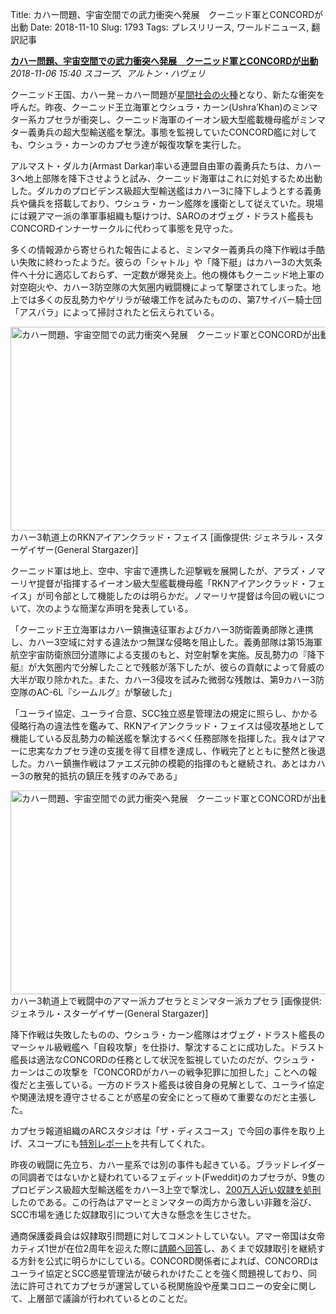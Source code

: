 Title: カハー問題、宇宙空間での武力衝突へ発展　クーニッド軍とCONCORDが出動
Date: 2018-11-10
Slug: 1793
Tags: プレスリリース, ワールドニュース, 翻訳記事

<p class="lead"><strong><a href="https://community.eveonline.com/news/news-channels/world-news/kahah-situation-escalates-to-mass-violence-in-space-khanid-forces-and-concord-respond/">カハー問題、宇宙空間での武力衝突へ発展　クーニッド軍とCONCORDが出動</a></strong><br/>
<em>2018-11-06 15:40 スコープ、アルトン・ハヴェリ</em></p>
<p>クーニッド王国、カハー発－カハー問題が<a href="https://community.eveonline.com/news/news-channels/world-news/republic-and-federation-condemn-kahah-massacres-threaten-sanctions-or-worse/">星間社会の火種</a>となり、新たな衝突を呼んだ。昨夜、クーニッド王立海軍とウシュラ・カーン(Ushra’Khan)のミンマター系カプセラが衝突し、クーニッド海軍のイーオン級大型艦載機母艦がミンマター義勇兵の超大型輸送艦を撃沈。事態を監視していたCONCORD艦に対しても、ウシュラ・カーンのカプセラ達が報復攻撃を実行した。</p>
<p>アルマスト・ダルカ(Armast Darkar)率いる連盟自由軍の義勇兵たちは、カハー3へ地上部隊を降下させようと試み、クーニッド海軍はこれに対処するため出動した。ダルカのプロビデンス級超大型輸送艦はカハー3に降下しようとする義勇兵や傭兵を搭載しており、ウシュラ・カーン艦隊を護衛として従えていた。現場には親アマー派の準軍事組織も駆けつけ、SAROのオヴェグ・ドラスト艦長もCONCORDインナーサークルに代わって事態を見守った。</p>
<p>多くの情報源から寄せられた報告によると、ミンマター義勇兵の降下作戦は手酷い失敗に終わったようだ。彼らの「シャトル」や「降下艇」はカハー3の大気条件へ十分に適応しておらず、一定数が爆発炎上。他の機体もクーニッド地上軍の対空砲火や、カハー3防空隊の大気圏内戦闘機によって撃墜されてしまった。地上では多くの反乱勢力やゲリラが破壊工作を試みたものの、第7サイバー騎士団「アスバラ」によって掃討されたと伝えられている。</p>
<p><img alt="カハー問題、宇宙空間での武力衝突へ発展　クーニッド軍とCONCORDが出動-1" class="alignnone" height="326" src="https://evekatsu.github.io/parrot-archives/images/1793-1.png" width="580"/><br/>
カハー3軌道上のRKNアイアンクラッド・フェイス [画像提供: ジェネラル・スターゲイザー(General Stargazer)]</p>
<p>クーニッド軍は地上、空中、宇宙で連携した迎撃戦を展開したが、アラズ・ノマーリヤ提督が指揮するイーオン級大型艦載機母艦「RKNアイアンクラッド・フェイス」が司令部として機能したのは明らかだ。ノマーリヤ提督は今回の戦いについて、次のような簡潔な声明を発表している。</p>
<p>「クーニッド王立海軍はカハー鎮撫遠征軍およびカハー3防衛義勇部隊と連携し、カハー3空域に対する違法かつ無謀な侵略を阻止した。義勇部隊は第15海軍航空宇宙防衛旅団分遣隊による支援のもと、対空射撃を実施。反乱勢力の『降下艇』が大気圏内で分解したことで残骸が落下したが、彼らの貢献によって脅威の大半が取り除かれた。また、カハー3侵攻を試みた微弱な残敵は、第9カハー3防空隊のAC-6L『シームルグ』が撃破した」</p>
<p>「ユーライ協定、ユーライ合意、SCC独立惑星管理法の規定に照らし、かかる侵略行為の違法性を鑑みて、RKNアイアンクラッド・フェイスは侵攻基地として機能している反乱勢力の輸送艦を撃沈するべく任務部隊を指揮した。我々はアマーに忠実なカプセラ達の支援を得て目標を達成し、作戦完了とともに整然と後退した。カハー鎮撫作戦はファエズ元帥の模範的指揮のもと継続され、あとはカハー3の散発的抵抗の鎮圧を残すのみである」</p>
<p><img alt="カハー問題、宇宙空間での武力衝突へ発展　クーニッド軍とCONCORDが出動-2" class="alignnone" height="326" src="https://evekatsu.github.io/parrot-archives/images/1793-2.png" width="580"/><br/>
カハー3軌道上で戦闘中のアマー派カプセラとミンマター派カプセラ [画像提供: ジェネラル・スターゲイザー(General Stargazer)]</p>
<p>降下作戦は失敗したものの、ウシュラ・カーン艦隊はオヴェグ・ドラスト艦長のマーシャル級戦艦へ「自殺攻撃」を仕掛け、撃沈することに成功した。ドラスト艦長は適法なCONCORDの任務として状況を監視していたのだが、ウシュラ・カーンはこの攻撃を「CONCORDがカハーの戦争犯罪に加担した」ことへの報復だと主張している。一方のドラスト艦長は彼自身の見解として、ユーライ協定や関連法規を遵守させることが惑星の安全にとって極めて重要なのだと主張した。</p>
<p>カプセラ報道組織のARCスタジオは「ザ・ディスコース」で今回の事件を取り上げ、スコープにも<a href="https://www.youtube.com/watch?v=w3njTflGMuo">特別レポート</a>を共有してくれた。</p>
<p>昨夜の戦闘に先立ち、カハー星系では別の事件も起きている。ブラッドレイダーの同調者ではないかと疑われているフェディット(Fweddit)のカプセラが、9隻のプロビデンス級超大型輸送艦をカハー3上空で撃沈し、<a href="https://forums.eveonline.com/t/in-the-skies-of-kahah-a-message-shall-be-sent/117966">200万人近い奴隷を処刑</a>したのである。この行為はアマーとミンマターの両方から激しい非難を浴び、SCC市場を通じた奴隷取引について大きな懸念を生じさせた。</p>
<p>通商保護委員会は奴隷取引問題に対してコメントしていない。アマー帝国は女帝カティズ1世が在位2周年を迎えた際に<a href="https://community.eveonline.com/news/news-channels/world-news/empress-catiz-i-honors-amarr-loyalist-capsuleer-groups-pie-and-cva-and-responds-to-petitions/">請願へ回答</a>し、あくまで奴隷取引を継続する方針を公式に明らかにしている。CONCORD関係者によれば、CONCORDはユーライ協定とSCC惑星管理法が破られかけたことを強く問題視しており、同法に許可されてカプセラが運営している税関施設や産業コロニーの安全に関して、上層部で議論が行われているとのことだ。</p>

